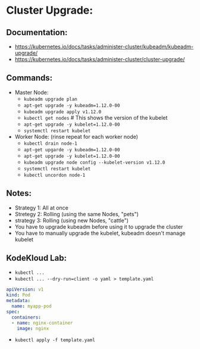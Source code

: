# Cluster Upgrade:
## Documentation:
- https://kubernetes.io/docs/tasks/administer-cluster/kubeadm/kubeadm-upgrade/
- https://kubernetes.io/docs/tasks/administer-cluster/cluster-upgrade/

## Commands:
- Master Node:
  - `kubeadm upgrade plan`
  - `apt-get upgrade -y kubeadm=1.12.0-00`
  - `kubeadm upgrade apply v1.12.0`
  - `kubectl get nodes` # This shows the version of the kubelet
  - `apt-get upgrade -y kubelet=1.12.0-00`
  - `systemctl restart kubelet`
- Worker Node: (rinse repeat for each worker node)
  - `kubectl drain node-1`
  - `apt-get upgarde -y kubeadm=1.12.0-00`
  - `apt-get upgrade -y kubelet=1.12.0-00`
  - `kubeadm upgrade node config --kubelet-version v1.12.0`
  - `systemctl restart kubelet`
  - `kubectl uncordon node-1`

## Notes:
- Strategy 1: All at once
- Stretegy 2: Rolling (using the same Nodes, "pets")
- strategy 3: Rolling (using new Nodes, "cattle")
- You have to upgrade kubeadm before using it to upgrade the cluster
- You have to manually upgrade the kubelet, kubeadm doesn't manage kubelet

## KodeKloud Lab:
- `kubectl ...`
- `kubectl ... --dry-run=client -o yaml > template.yaml`
```yaml
apiVersion: v1
kind: Pod
metadata:
  name: myapp-pod
spec:
  containers:
  - name: nginx-container
    image: nginx
```
- `kubectl apply -f template.yaml`
